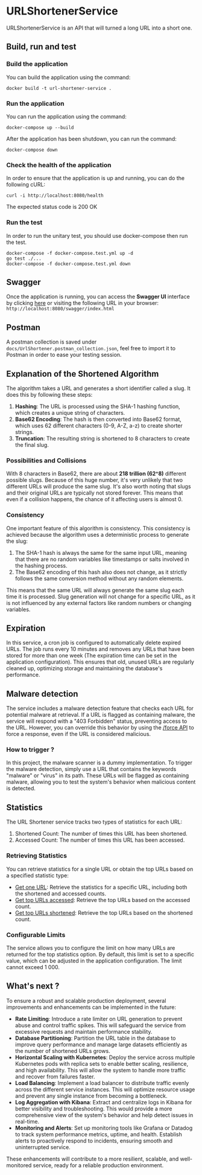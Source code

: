# URLShortenerService

URLShortenerService is an API that will turned a long URL into a short one.

## Build, run and test

### Build the application

You can build the application using the command: 

```
docker build -t url-shortener-service .
```

### Run the application

You can run the application using the command:

```
docker-compose up --build
```

After the application has been shutdown, you can run the command:
```
docker-compose down
```

### Check the health of the application

In order to ensure that the application is up and running, you can do the following cURL:

```
curl -i http://localhost:8080/health
```

The expected status code is 200 OK

### Run the test

In order to run the unitary test, you should use docker-compose then run the test.

```
docker-compose -f docker-compose.test.yml up -d
go test ./...
docker-compose -f docker-compose.test.yml down
```

## Swagger

Once the application is running, you can access the **Swagger UI** interface by clicking [here](http://localhost:8080/swagger/index.html) or visiting the following URL in your browser: `http://localhost:8080/swagger/index.html`

## Postman

A postman collection is saved under `docs/UrlShortener.postman_collection.json`, feel free to import it to Postman in order to ease your testing session.

## Explanation of the Shortened Algorithm

The algorithm takes a URL and generates a short identifier called a slug. It does this by following these steps:

1. **Hashing**: The URL is processed using the SHA-1 hashing function, which creates a unique string of characters.
2. **Base62 Encoding**: The hash is then converted into Base62 format, which uses 62 different characters (0-9, A-Z, a-z) to create shorter strings.
3. **Truncation**: The resulting string is shortened to 8 characters to create the final slug.

### Possibilities and Collisions

With 8 characters in Base62, there are about **218 trillion (62^8)** different possible slugs. Because of this huge number, it's very unlikely that two different URLs will produce the same slug. It's also worth noting that slugs and their original URLs are typically not stored forever. This means that even if a collision happens, the chance of it affecting users is almost 0.

### Consistency

One important feature of this algorithm is consistency. This consistency is achieved because the algorithm uses a deterministic process to generate the slug:

1. The SHA-1 hash is always the same for the same input URL, meaning that there are no random variables like timestamps or salts involved in the hashing process.
2. The Base62 encoding of this hash also does not change, as it strictly follows the same conversion method without any random elements.

This means that the same URL will always generate the same slug each time it is processed. Slug generation will not change for a specific URL, as it is not influenced by any external factors like random numbers or changing variables.

## Expiration

In this service, a cron job is configured to automatically delete expired URLs. The job runs every 10 minutes and removes any URLs that have been stored for more than one week (The expiration time can be set in the application configuration). This ensures that old, unused URLs are regularly cleaned up, optimizing storage and maintaining the database's performance.

## Malware detection

The service includes a malware detection feature that checks each URL for potential malware at retrieval. If a URL is flagged as containing malware, the service will respond with a "403 Forbidden" status, preventing access to the URL. However, you can override this behavior by using the [/force API](http://localhost:8080/swagger/index.html#/short%20URL/get__slug__force) to force a response, even if the URL is considered malicious.

### How to trigger ?

In this project, the malware scanner is a dummy implementation. To trigger the malware detection, simply use a URL that contains the keywords "malware" or "virus" in its path. These URLs will be flagged as containing malware, allowing you to test the system's behavior when malicious content is detected.

## Statistics

The URL Shortener service tracks two types of statistics for each URL:

1. Shortened Count: The number of times this URL has been shortened.
2. Accessed Count: The number of times this URL has been accessed.

### Retrieving Statistics

You can retrieve statistics for a single URL or obtain the top URLs based on a specified statistic type:

* [Get one URL](http://localhost:8080/swagger/index.html#/statistics/get_api_url_shortener_v1_statistics): Retrieve the statistics for a specific URL, including both the shortened and accessed counts.
* [Get top URLs accessed](http://localhost:8080/swagger/index.html#/statistics/get_api_url_shortener_v1_statistics_accessed): Retrieve the top URLs based on the accessed count.
* [Get top URLs shortened](http://localhost:8080/swagger/index.html#/statistics/get_api_url_shortener_v1_statistics_shortened): Retrieve the top URLs based on the shortened count.

### Configurable Limits

The service allows you to configure the limit on how many URLs are returned for the top statistics option. By default, this limit is set to a specific value, which can be adjusted in the application configuration. The limit cannot exceed 1 000.

## What's next ?

To ensure a robust and scalable production deployment, several improvements and enhancements can be implemented in the future:

- **Rate Limiting**: Introduce a rate limiter on URL generation to prevent abuse and control traffic spikes. This will safeguard the service from excessive requests and maintain performance stability.
- **Database Partitioning**: Partition the URL table in the database to improve query performance and manage large datasets efficiently as the number of shortened URLs grows.
- **Horizontal Scaling with Kubernetes**: Deploy the service across multiple Kubernetes pods with replica sets to enable better scaling, resilience, and high availability. This will allow the system to handle more traffic and recover from failures faster.
- **Load Balancing**: Implement a load balancer to distribute traffic evenly across the different service instances. This will optimize resource usage and prevent any single instance from becoming a bottleneck.
- **Log Aggregation with Kibana**: Extract and centralize logs in Kibana for better visibility and troubleshooting. This would provide a more comprehensive view of the system's behavior and help detect issues in real-time.
- **Monitoring and Alerts**: Set up monitoring tools like Grafana or Datadog to track system performance metrics, uptime, and health. Establish alerts to proactively respond to incidents, ensuring smooth and uninterrupted service.

These enhancements will contribute to a more resilient, scalable, and well-monitored service, ready for a reliable production environment.